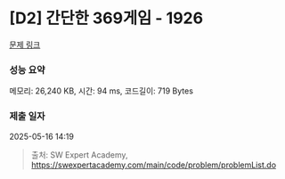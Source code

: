 # [D2] 간단한 369게임 - 1926 

[문제 링크](https://swexpertacademy.com/main/code/problem/problemDetail.do?contestProbId=AV5PTeo6AHUDFAUq) 

### 성능 요약

메모리: 26,240 KB, 시간: 94 ms, 코드길이: 719 Bytes

### 제출 일자

2025-05-16 14:19



> 출처: SW Expert Academy, https://swexpertacademy.com/main/code/problem/problemList.do